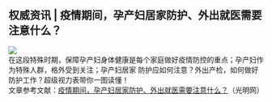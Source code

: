 ## 权威资讯 | 疫情期间，孕产妇居家防护、外出就医需要注意什么？  
![](http://cdncms.v-keep.cn/wp-content/uploads/2020/06/u32868607563971918753fm11gp0.jpg)  
在这段特殊时期，保障孕产妇身体健康是每个家庭做好疫情防控的重点；孕产妇作为特殊人群，格外受到关注；孕产妇居家 防护应如何注意？外出产检，如何做好防护工作？超级视力表带你一图读懂！  
文章参考文献：<a href="http://t.m.youth.cn/transfer/toutiao/url/news.youth.cn/sh/202004/t20200416_12289235.htm?tt_group_id=6816139763666387469">疫情期间，孕产妇居家防护、外出就医需要注意什么？</a>（光明网）  
<!--EndFragment-->  
